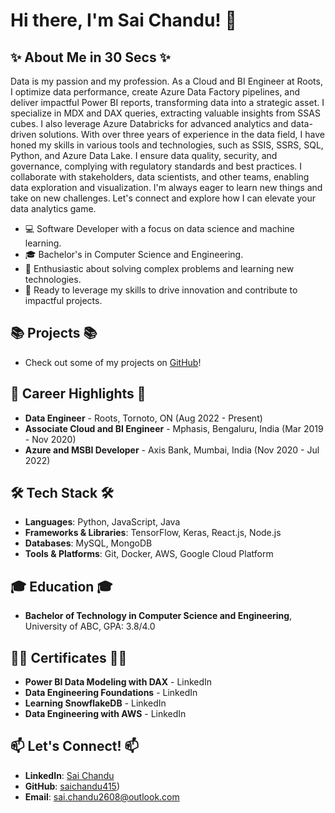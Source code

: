 # Hi there, I'm Sai Chandu! 👋

## **✨ About Me in 30 Secs ✨**

Data is my passion and my profession. As a Cloud and BI Engineer at Roots, I optimize data performance, create Azure Data Factory pipelines, and deliver impactful Power BI reports, transforming data into a strategic asset. I specialize in MDX and DAX queries, extracting valuable insights from SSAS cubes. I also leverage Azure Databricks for advanced analytics and data-driven solutions. With over three years of experience in the data field, I have honed my skills in various tools and technologies, such as SSIS, SSRS, SQL, Python, and Azure Data Lake. I ensure data quality, security, and governance, complying with regulatory standards and best practices. I collaborate with stakeholders, data scientists, and other teams, enabling data exploration and visualization. I'm always eager to learn new things and take on new challenges. Let's connect and explore how I can elevate your data analytics game.

- 💻 Software Developer with a focus on data science and machine learning.
- 🎓 Bachelor's in Computer Science and Engineering.
- 🌟 Enthusiastic about solving complex problems and learning new technologies.
- 🚀 Ready to leverage my skills to drive innovation and contribute to impactful projects.

## **📚 Projects 📚**
- Check out some of my projects on [GitHub](https://github.com/saichandu415)!

## **💼 Career Highlights 💼**
- **Data Engineer** - Roots, Tornoto, ON (Aug 2022 - Present)
- **Associate Cloud and BI Engineer** - Mphasis, Bengaluru, India (Mar 2019 - Nov 2020)
- **Azure and MSBI Developer** - Axis Bank, Mumbai, India (Nov 2020 - Jul 2022)

## **🛠️ Tech Stack 🛠️**
- **Languages**: Python, JavaScript, Java
- **Frameworks & Libraries**: TensorFlow, Keras, React.js, Node.js
- **Databases**: MySQL, MongoDB
- **Tools & Platforms**: Git, Docker, AWS, Google Cloud Platform

## **🎓 Education 🎓**
- **Bachelor of Technology in Computer Science and Engineering**, University of ABC, GPA: 3.8/4.0

## **👨‍💼 Certificates 👨‍💼**
- **Power BI Data Modeling with DAX** - LinkedIn 
- **Data Engineering Foundations** - LinkedIn
- **Learning SnowflakeDB** - LinkedIn
- **Data Engineering with AWS** - LinkedIn

## **📫 Let's Connect! 📫**
- **LinkedIn**: [Sai Chandu](https://www.linkedin.com/in/sai-chandu-400580296/)
- **GitHub**: [saichandu415](https://github.com/SaiChandu2608))
- **Email**: sai.chandu2608@outlook.com

